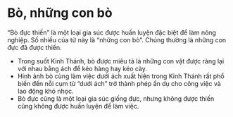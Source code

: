 # Bò, những con bò

“Bò đực thiến” là một loại gia súc được huấn luyện đặc biệt để làm nông nghiệp. Số nhiều của từ này là “những con bò”. Chúng thường là những con đực đã được thiến.
- Trong suốt Kinh Thánh, bò được miêu tả là những con vật được ràng lại với nhau bằng ách để kéo hàng hay kéo cày. 
- Hinh ảnh bò cùng làm việc dưới ách xuất hiện trong Kinh Thánh rất phổ biến đến nỗi cụm từ “dưới ách” trở thành phép ẩn dụ cho công việc và lao động khó nhọc.  
- Bò đực cũng là một loại gia súc giống đực, nhưng không được thiến cũng không được huấn luyện để làm việc.


